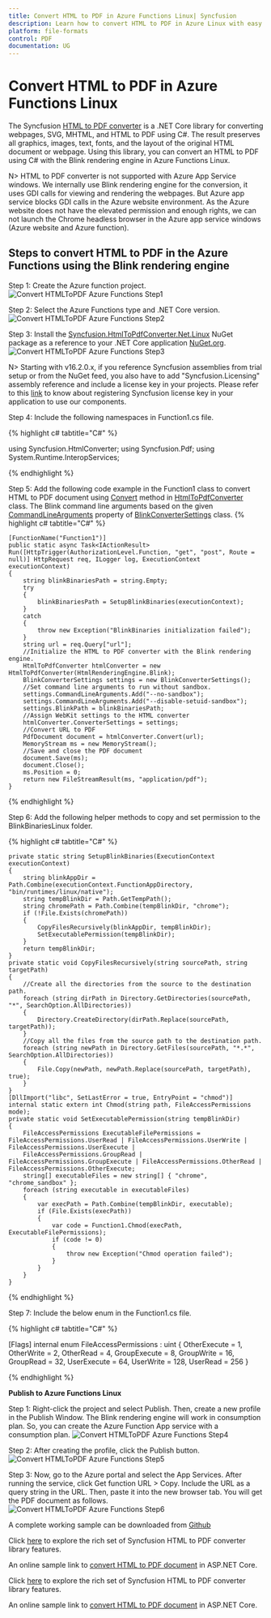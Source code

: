 ```yaml
---
title: Convert HTML to PDF in Azure Functions Linux| Syncfusion
description: Learn how to convert HTML to PDF in Azure Linux with easy steps using Syncfusion .NET HTML to PDF converter library.
platform: file-formats
control: PDF
documentation: UG
---
```


# Convert HTML to PDF in Azure Functions Linux

The Syncfusion [HTML to PDF converter](https://www.syncfusion.com/document-processing/pdf-framework/net/html-to-pdf) is a .NET Core library for converting webpages, SVG, MHTML, and HTML to PDF using C#. The result preserves all graphics, images, text, fonts, and the layout of the original HTML document or webpage. Using this library, you can convert an HTML to PDF using C# with the Blink rendering engine in Azure Functions Linux.

N> HTML to PDF converter is not supported with Azure App Service windows. We internally use Blink rendering engine for the conversion, it uses GDI calls for viewing and rendering the webpages. But Azure app service blocks GDI calls in the Azure website environment. As the Azure website does not have the elevated permission and enough rights, we can not launch the Chrome headless browser in the Azure app service windows (Azure website and Azure function).

## Steps to convert HTML to PDF in the Azure Functions using the Blink rendering engine

Step 1: Create the Azure function project.
![Convert HTMLToPDF Azure Functions Step1](htmlconversion_images/AzureFunctions1.png)

Step 2: Select the Azure Functions type and .NET Core version.
![Convert HTMLToPDF Azure Functions Step2](htmlconversion_images/AzureFunctions2.png)

Step 3: Install the [Syncfusion.HtmlToPdfConverter.Net.Linux](https://www.nuget.org/packages/Syncfusion.HtmlToPdfConverter.Net.Linux/) NuGet package as a reference to your .NET Core application [NuGet.org](https://www.nuget.org/).
![Convert HTMLToPDF Azure Functions Step3](htmlconversion_images/AzureFunctions3.png)

N> Starting with v16.2.0.x, if you reference Syncfusion assemblies from trial setup or from the NuGet feed, you also have to add "Syncfusion.Licensing" assembly reference and include a license key in your projects. Please refer to this [link](https://help.syncfusion.com/common/essential-studio/licensing/overview) to know about registering Syncfusion license key in your application to use our components.

Step 4: Include the following namespaces in Function1.cs file.

{% highlight c# tabtitle="C#" %}

using Syncfusion.HtmlConverter;
using Syncfusion.Pdf;
using System.Runtime.InteropServices;

{% endhighlight %}

Step 5: Add the following code example in the Function1 class to convert HTML to PDF document using [Convert](https://help.syncfusion.com/cr/file-formats/Syncfusion.HtmlConverter.HtmlToPdfConverter.html#Syncfusion_HtmlConverter_HtmlToPdfConverter_Convert_System_String_) method in [HtmlToPdfConverter](https://help.syncfusion.com/cr/file-formats/Syncfusion.HtmlConverter.HtmlToPdfConverter.html) class. The Blink command line arguments based on the given [CommandLineArguments](https://help.syncfusion.com/cr/file-formats/Syncfusion.HtmlConverter.BlinkConverterSettings.html#Syncfusion_HtmlConverter_BlinkConverterSettings_CommandLineArguments) property of [BlinkConverterSettings](https://help.syncfusion.com/cr/file-formats/Syncfusion.HtmlConverter.BlinkConverterSettings.html) class. 
{% highlight c# tabtitle="C#" %}

    [FunctionName("Function1")]
    public static async Task<IActionResult> Run([HttpTrigger(AuthorizationLevel.Function, "get", "post", Route = null)] HttpRequest req, ILogger log, ExecutionContext executionContext)
    {
        string blinkBinariesPath = string.Empty;
        try
        {
            blinkBinariesPath = SetupBlinkBinaries(executionContext);
        }
        catch
        {
            throw new Exception("BlinkBinaries initialization failed");
        }
        string url = req.Query["url"];
        //Initialize the HTML to PDF converter with the Blink rendering engine.
        HtmlToPdfConverter htmlConverter = new HtmlToPdfConverter(HtmlRenderingEngine.Blink);
        BlinkConverterSettings settings = new BlinkConverterSettings();
        //Set command line arguments to run without sandbox.
        settings.CommandLineArguments.Add("--no-sandbox");
        settings.CommandLineArguments.Add("--disable-setuid-sandbox");
        settings.BlinkPath = blinkBinariesPath;
        //Assign WebKit settings to the HTML converter 
        htmlConverter.ConverterSettings = settings;
        //Convert URL to PDF
        PdfDocument document = htmlConverter.Convert(url);
        MemoryStream ms = new MemoryStream();
        //Save and close the PDF document  
        document.Save(ms);
        document.Close();
        ms.Position = 0;
        return new FileStreamResult(ms, "application/pdf");
    }

{% endhighlight %}

Step 6: Add the following helper methods to copy and set permission to the BlinkBinariesLinux folder.

{% highlight c# tabtitle="C#" %}

    private static string SetupBlinkBinaries(ExecutionContext executionContext)
    {
        string blinkAppDir = Path.Combine(executionContext.FunctionAppDirectory, "bin/runtimes/linux/native");
        string tempBlinkDir = Path.GetTempPath();
        string chromePath = Path.Combine(tempBlinkDir, "chrome");
        if (!File.Exists(chromePath))
        {
            CopyFilesRecursively(blinkAppDir, tempBlinkDir);
            SetExecutablePermission(tempBlinkDir);
        }
        return tempBlinkDir;
    }
    private static void CopyFilesRecursively(string sourcePath, string targetPath)
    {
        //Create all the directories from the source to the destination path.
        foreach (string dirPath in Directory.GetDirectories(sourcePath, "*", SearchOption.AllDirectories))
        {
            Directory.CreateDirectory(dirPath.Replace(sourcePath, targetPath));
        }
        //Copy all the files from the source path to the destination path.
        foreach (string newPath in Directory.GetFiles(sourcePath, "*.*", SearchOption.AllDirectories))
        {
            File.Copy(newPath, newPath.Replace(sourcePath, targetPath), true);
        }
    }
    [DllImport("libc", SetLastError = true, EntryPoint = "chmod")]
    internal static extern int Chmod(string path, FileAccessPermissions mode);
    private static void SetExecutablePermission(string tempBlinkDir)
    {
        FileAccessPermissions ExecutableFilePermissions = FileAccessPermissions.UserRead | FileAccessPermissions.UserWrite | FileAccessPermissions.UserExecute |
        FileAccessPermissions.GroupRead | FileAccessPermissions.GroupExecute | FileAccessPermissions.OtherRead | FileAccessPermissions.OtherExecute;
        string[] executableFiles = new string[] { "chrome", "chrome_sandbox" };
        foreach (string executable in executableFiles)
        {
            var execPath = Path.Combine(tempBlinkDir, executable);
            if (File.Exists(execPath))
            {
                var code = Function1.Chmod(execPath, ExecutableFilePermissions);
                if (code != 0)
                {
                    throw new Exception("Chmod operation failed");
                }
            }
        }
    }
{% endhighlight %}

Step 7: Include the below enum in the Function1.cs file. 

{% highlight c# tabtitle="C#" %}

[Flags]
internal enum FileAccessPermissions : uint
{
    OtherExecute = 1,
    OtherWrite = 2,
    OtherRead = 4,
    GroupExecute = 8,
    GroupWrite = 16,
    GroupRead = 32,
    UserExecute = 64,
    UserWrite = 128,
    UserRead = 256
}       

{% endhighlight %}

**Publish to Azure Functions Linux**

Step 1: Right-click the project and select Publish. Then, create a new profile in the Publish Window. The Blink rendering engine will work in consumption plan. So, you can create the Azure Function App service with a consumption plan.
![Convert HTMLToPDF Azure Functions Step4](htmlconversion_images/AzureFunctions4.png)

Step 2: After creating the profile, click the Publish button.
![Convert HTMLToPDF Azure Functions Step5](htmlconversion_images/AzureFunctions5.png)

Step 3: Now, go to the Azure portal and select the App Services. After running the service, click Get function URL > Copy. Include the URL as a query string in the URL. Then, paste it into the new browser tab. You will get the PDF document as follows.
![Convert HTMLToPDF Azure Functions Step6](htmlconversion_images/htmltopdfoutput.png)

A complete working sample can be downloaded from [Github](https://github.com/SyncfusionExamples/html-to-pdf-csharp-examples/tree/master/Azure/HTML_to_PDF_Azure_functions)

Click [here](https://www.syncfusion.com/document-processing/pdf-framework/net-core/html-to-pdf) to explore the rich set of Syncfusion HTML to PDF converter library features. 

An online sample link to [convert HTML to PDF document](https://ej2.syncfusion.com/aspnetcore/PDF/HtmltoPDF#/material3) in ASP.NET Core. 

Click [here](https://www.syncfusion.com/document-processing/pdf-framework/net-core/html-to-pdf) to explore the rich set of Syncfusion HTML to PDF converter library features. 

An online sample link to [convert HTML to PDF document](https://ej2.syncfusion.com/aspnetcore/PDF/HtmltoPDF#/material3) in ASP.NET Core. 